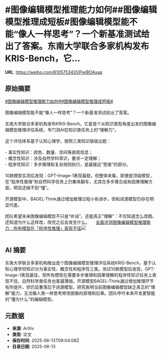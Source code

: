 # #图像编辑模型推理能力如何##图像编辑模型推理成短板#图像编辑模型能不能“像人一样思考”？一个新基准测试给出了答案。东南大学联合多家机构发布KRIS-Bench，它...

**URL**: https://weibo.com/6105753431/PwlBOAxaq

## 原始摘要

<a href="https://m.weibo.cn/search?containerid=231522type%3D1%26t%3D10%26q%3D%23%E5%9B%BE%E5%83%8F%E7%BC%96%E8%BE%91%E6%A8%A1%E5%9E%8B%E6%8E%A8%E7%90%86%E8%83%BD%E5%8A%9B%E5%A6%82%E4%BD%95%23&amp;extparam=%23%E5%9B%BE%E5%83%8F%E7%BC%96%E8%BE%91%E6%A8%A1%E5%9E%8B%E6%8E%A8%E7%90%86%E8%83%BD%E5%8A%9B%E5%A6%82%E4%BD%95%23" data-hide=""><span class="surl-text">#图像编辑模型推理能力如何#</span></a><a href="https://m.weibo.cn/search?containerid=231522type%3D1%26t%3D10%26q%3D%23%E5%9B%BE%E5%83%8F%E7%BC%96%E8%BE%91%E6%A8%A1%E5%9E%8B%E6%8E%A8%E7%90%86%E6%88%90%E7%9F%AD%E6%9D%BF%23&amp;extparam=%23%E5%9B%BE%E5%83%8F%E7%BC%96%E8%BE%91%E6%A8%A1%E5%9E%8B%E6%8E%A8%E7%90%86%E6%88%90%E7%9F%AD%E6%9D%BF%23" data-hide=""><span class="surl-text">#图像编辑模型推理成短板#</span></a><br><br>图像编辑模型能不能“像人一样思考”？一个新基准测试给出了答案。<br><br>东南大学联合多家机构发布KRIS-Bench，它是首个从知识类型角度出发的图像编辑模型推理评估系统，专门测AI在知识类任务上的“理解力”。<br><br>这个评估体系基于认知心理学，按照三类知识层级出题：<br><br>- 事实性知识：颜色、数量、空间等直观信息；<br>- 概念性知识：涉及自然学科常识，要求一定理解；<br>- 程序性知识：多步推理和复杂规则执行，是最接近“思维”的部分。<br><br>10款模型实测后发现：GPT-Image-1表现最稳，但整体来看，即便是顶级模型，在“程序性推理”和自然科学任务上仍集体翻车，尤其在多步骤合成和因果理解方面，明显还做不到“懂”。<br><br>开源模型中，BAGEL-Think通过增加推理过程小有进步，但和闭源模型仍存在明显代差。<br><br>团队希望未来图像编辑模型不只是“听话”，还能真正“理解”：不仅知道怎么改图，还知道为什么这样改，改完之后会发生什么。 <a href="https://weibo.com/ttarticle/p/show?id=2309405177095646478548" data-hide=""><span class="url-icon"><img style="width: 1rem;height: 1rem" src="https://h5.sinaimg.cn/upload/2015/09/25/3/timeline_card_small_article_default.png" referrerpolicy="no-referrer"></span><span class="surl-text">全面评测图像编辑模型推理能力：所有模型在「程序性推理」表现不佳</span></a><img style="" src="https://tvax1.sinaimg.cn/large/006Fd7o3gy1i2dpdtspc2j30oa0do0v9.jpg" referrerpolicy="no-referrer"><br><br>

## AI 摘要

东南大学联合多家机构推出首个图像编辑模型推理评估系统KRIS-Bench，基于认知心理学将知识分为事实性、概念性和程序性三类。测试10款模型后发现，GPT-Image-1表现最佳，但所有模型在需要多步推理和因果理解的程序性知识任务上表现不佳，自然科学类任务也普遍薄弱。开源模型BAGEL-Think通过增加推理环节有所提升，但仍显著落后于闭源模型。研究表明当前图像编辑模型缺乏真正的"理解"能力，无法像人类一样思考修改图像的原理和后果。团队呼吁未来开发更智能的"懂为什么"的编辑模型。

## 元数据

- **来源**: ArXiv
- **类型**: 论文
- **保存时间**: 2025-06-13T09:04:08Z
- **目录日期**: 2025-06-13
